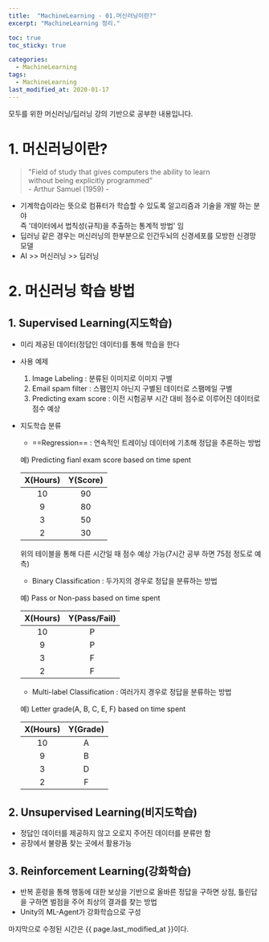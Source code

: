 ```yaml
---
title:  "MachineLearning - 01.머신러닝이란?"
excerpt: "MachineLearning 정리."

toc: true
toc_sticky: true

categories:
  - MachineLearning
tags:
  - MachineLearning
last_modified_at: 2020-01-17
---
```

모두를 위한 머신러닝/딥러닝 강의 기반으로 공부한 내용입니다.


# 1. 머신러닝이란?
> "Field of study that gives computers the ability to learn  
   without being explicitly programmed”   
                                   - Arthur Samuel (1959) -

- 기계학습이라는 뜻으로 컴퓨터가 학습할 수 있도록 알고리즘과 기술을 개발 하는 분야  
  즉 '데이터에서 법칙성(규칙)을 추출하는 통계적 방법' 임
- 딥러닝 같은 경우는 머신러닝의 한부분으로 인간두뇌의 신경세포를 모방한 신경망 모델
- AI >> 머신러닝 >> 딥러닝

# 2. 머신러닝 학습 방법
## 1. Supervised Learning(지도학습)
- 미리 제공된 데이터(정답인 데이터)를 통해 학습을 한다
- 사용 예제
  1. Image Labeling : 분류된 이미지로 이미지 구별
  1. Email spam filter : 스팸인지 아닌지 구별된 데이터로 스팸메일 구별
  1. Predicting exam score : 이전 시험공부 시간 대비 점수로 이루어진 데이터로 점수 예상
- 지도학습 분류
  - ==Regression== : 연속적인 트레이닝 데이터에 기초해 정답을 추론하는 방법  
  
  예) Predicting fianl exam score based on time spent

    X(Hours) | Y(Score)
    :---------:|:--------:
    10 | 90
    9 | 80
    3 | 50
    2 | 30
  
    위의 테이블을 통해 다른 시간일 때 점수 예상 가능(7시간 공부 하면 75점 정도로 예측)
  - Binary Classification : 두가지의 경우로 정답을 분류하는 방법
  
  예) Pass or Non-pass based on time spent

    |X(Hours) | Y(Pass/Fail)|
    |:---:|:---:|
    |10 | P|
    |9 | P|
    |3 | F|
    |2 | F|
  
  - Multi-label Classification : 여러가지 경우로 정답을 분류하는 방법
  
  예) Letter grade(A, B, C, E, F) based on time spent
 
    |X(Hours) | Y(Grade)|
    |:---:|:---:|
    |10 | A
    |9 | B
    |3 | D
    |2 | F

## 2. Unsupervised Learning(비지도학습)
- 정답인 데이터를 제공하지 않고 오로지 주어진 데이터를 분류만 함
- 공장에서 불량품 찾는 곳에서 활용가능

## 3. Reinforcement Learning(강화학습)
- 반복 훈령을 통해 행동에 대한 보상을 기반으로 올바른 정답을 구하면 상점, 틀린답을 구하면 벌점을 주어 최상의 결과를 찾는 방법
- Unity의 ML-Agent가 강화학습으로 구성


마지막으로 수정된 시간은 {{ page.last_modified_at }}이다.